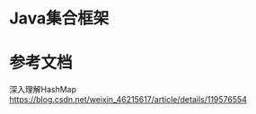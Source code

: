 # Java集合框架


# 参考文档
深入理解HashMap
https://blog.csdn.net/weixin_46215617/article/details/119576554







